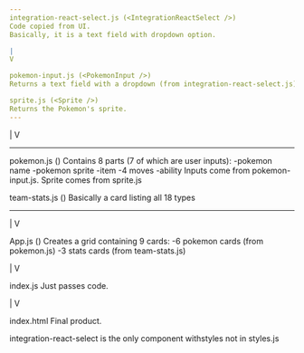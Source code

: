 ```yaml
---
integration-react-select.js (<IntegrationReactSelect />)
Code copied from UI.
Basically, it is a text field with dropdown option.

|
V

pokemon-input.js (<PokemonInput />)
Returns a text field with a dropdown (from integration-react-select.js).

sprite.js (<Sprite />)
Returns the Pokemon's sprite.
---
```


|
V

---

pokemon.js (<Pokemon />)
Contains 8 parts (7 of which are user inputs):
-pokemon name
-pokemon sprite
-item
-4 moves
-ability
Inputs come from pokemon-input.js.
Sprite comes from sprite.js

team-stats.js (<TeamStats />)
Basically a card listing all 18 types

---

|
V

App.js (<App />)
Creates a grid containing 9 cards:
-6 pokemon cards (from pokemon.js)
-3 stats cards (from team-stats.js)

|
V

index.js
Just passes code.

|
V

index.html
Final product.

integration-react-select is the only component withstyles not in styles.js
